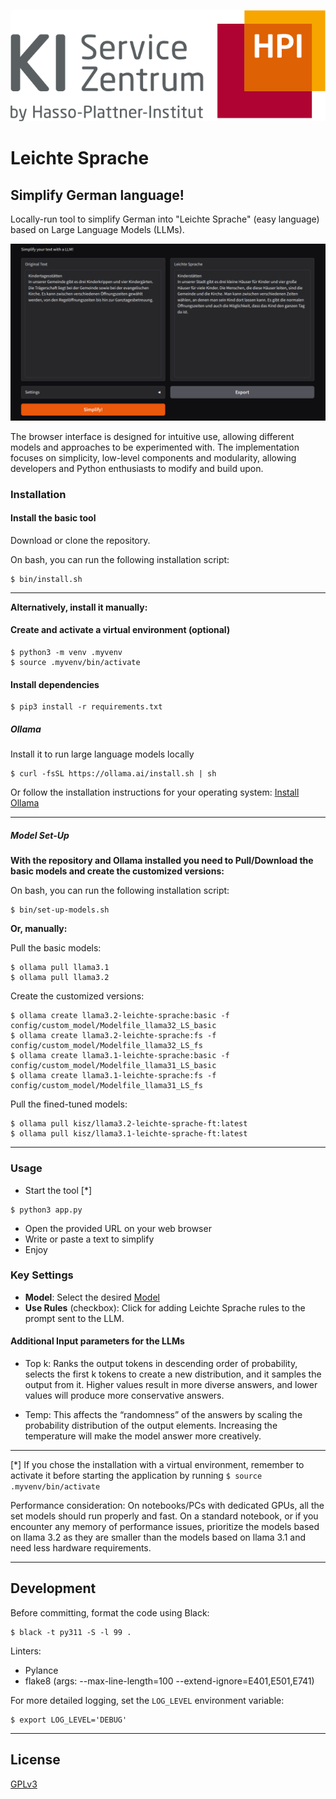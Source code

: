 [![logo.png](images/logo.png)](https://hpi.de/en/research/hpi-data-center/ai-service-center/)

# Leichte Sprache

## Simplify German language!

Locally-run tool to simplify German into "Leichte Sprache" (easy language) based on Large Language Models (LLMs).

![LeichteSprache](images/leichte-sprache-demo.png)

The browser interface is designed for intuitive use, allowing different models and approaches to be experimented with. 
The implementation focuses on simplicity, low-level components and modularity, allowing developers and Python enthusiasts to modify and build upon.

### Installation

#### Install the basic tool

Download or clone the repository.

On bash, you can run the following installation script:

```shell
$ bin/install.sh
```

---

**Alternatively, install it manually:**

#### Create and activate a virtual environment (optional)

```shell
$ python3 -m venv .myvenv
$ source .myvenv/bin/activate
```

#### Install dependencies

```shell
$ pip3 install -r requirements.txt
```

##### Ollama

Install it to run large language models locally

```shell
$ curl -fsSL https://ollama.ai/install.sh | sh
```

Or follow the installation instructions for your operating system: [Install Ollama](https://ollama.com/download)

---
##### Model Set-Up

**With the repository and Ollama installed you need to Pull/Download the basic models and create the customized versions:**

On bash, you can run the following installation script:

```shell
$ bin/set-up-models.sh
```

**Or, manually:**

Pull the basic models:

```shell
$ ollama pull llama3.1
$ ollama pull llama3.2
```

Create the customized versions:

```shell
$ ollama create llama3.2-leichte-sprache:basic -f config/custom_model/Modelfile_llama32_LS_basic
$ ollama create llama3.2-leichte-sprache:fs -f config/custom_model/Modelfile_llama32_LS_fs
$ ollama create llama3.1-leichte-sprache:basic -f config/custom_model/Modelfile_llama31_LS_basic
$ ollama create llama3.1-leichte-sprache:fs -f config/custom_model/Modelfile_llama31_LS_fs
```

Pull the fined-tuned models:

```shell
$ ollama pull kisz/llama3.2-leichte-sprache-ft:latest
$ ollama pull kisz/llama3.1-leichte-sprache-ft:latest
```

---

### Usage

- Start the tool [*]

```shell
$ python3 app.py
```

- Open the provided URL on your web browser
- Write or paste a text to simplify
- Enjoy

### Key Settings

- **Model**: Select the desired [Model](config/info_models_versions.md)
- **Use Rules** (checkbox): Click for adding Leichte Sprache rules to the prompt sent to the LLM. 

#### Additional Input parameters for the LLMs

- Top k: Ranks the output tokens in descending order of probability, selects the first k tokens to create a new distribution, and it samples the output from it. Higher values result in more diverse answers, and lower values will produce more conservative answers.

- Temp: This affects the “randomness” of the answers  by scaling the probability distribution of the output elements. Increasing the temperature will make the model answer more creatively.

---

[*] If you chose the installation with a virtual environment, remember to activate it before starting the application by running ```$ source .myvenv/bin/activate```

Performance consideration: On notebooks/PCs with dedicated GPUs, all the  set models should run properly and fast. On a standard notebook,  or if you encounter any memory of performance issues, prioritize the models based on llama 3.2 as they are smaller than the models based on llama 3.1 and need less hardware requirements.

---

## Development

Before committing, format the code using Black:

```shell
$ black -t py311 -S -l 99 .
```

Linters:

- Pylance
- flake8 (args: --max-line-length=100 --extend-ignore=E401,E501,E741)


For more detailed logging, set the `LOG_LEVEL` environment variable:

```shell
$ export LOG_LEVEL='DEBUG'
```
---

## License

[GPLv3](./LICENSE)
